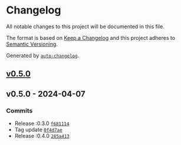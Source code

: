 # Changelog

All notable changes to this project will be documented in this file.

The format is based on [Keep a Changelog](https://keepachangelog.com/en/1.0.0/)
and this project adheres to
[Semantic Versioning](https://semver.org/spec/v2.0.0.html).

Generated by [`auto-changelog`](https://github.com/CookPete/auto-changelog).

## [v0.5.0](https://github.com/talview/release-action/compare/v0.5.0...v0.5.0)

## v0.5.0 - 2024-04-07

### Commits

- Release :0.3.0
  [`f681114`](https://github.com/talview/release-action/commit/f681114719f8f86ad1267d3f0d2837d8cd50d7b5)
- Tag update
  [`0f4d7ae`](https://github.com/talview/release-action/commit/0f4d7ae369046ded892f70ae3903ecbfab651e17)
- Release :0.4.0
  [`285a413`](https://github.com/talview/release-action/commit/285a413a6ed441f7ffc1b16141f8650f20150612)
